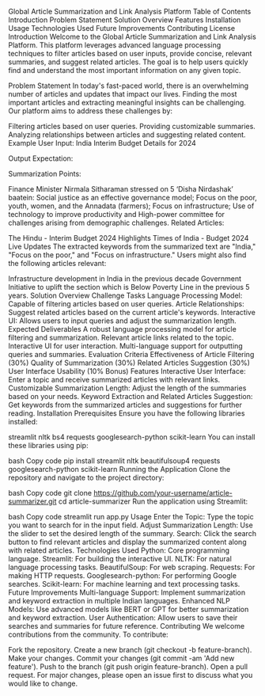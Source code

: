 Global Article Summarization and Link Analysis Platform
Table of Contents
Introduction
Problem Statement
Solution Overview
Features
Installation
Usage
Technologies Used
Future Improvements
Contributing
License
Introduction
Welcome to the Global Article Summarization and Link Analysis Platform. This platform leverages advanced language processing techniques to filter articles based on user inputs, provide concise, relevant summaries, and suggest related articles. The goal is to help users quickly find and understand the most important information on any given topic.

Problem Statement
In today's fast-paced world, there is an overwhelming number of articles and updates that impact our lives. Finding the most important articles and extracting meaningful insights can be challenging. Our platform aims to address these challenges by:

Filtering articles based on user queries.
Providing customizable summaries.
Analyzing relationships between articles and suggesting related content.
Example
User Input: India Interim Budget Details for 2024

Output Expectation:

Summarization Points:

Finance Minister Nirmala Sitharaman stressed on 5 ‘Disha Nirdashak’ baatein: Social justice as an effective governance model; Focus on the poor, youth, women, and the Annadata (farmers); Focus on infrastructure; Use of technology to improve productivity and High-power committee for challenges arising from demographic challenges.
Related Articles:

The Hindu - Interim Budget 2024 Highlights
Times of India - Budget 2024 Live Updates
The extracted keywords from the summarized text are "India," "Focus on the poor," and "Focus on infrastructure." Users might also find the following articles relevant:

Infrastructure development in India in the previous decade
Government Initiative to uplift the section which is Below Poverty Line in the previous 5 years.
Solution Overview
Challenge Tasks
Language Processing Model: Capable of filtering articles based on user queries.
Article Relationships: Suggest related articles based on the current article's keywords.
Interactive UI: Allows users to input queries and adjust the summarization length.
Expected Deliverables
A robust language processing model for article filtering and summarization.
Relevant article links related to the topic.
Interactive UI for user interaction.
Multi-language support for outputting queries and summaries.
Evaluation Criteria
Effectiveness of Article Filtering (30%)
Quality of Summarization (30%)
Related Articles Suggestion (30%)
User Interface Usability (10% Bonus)
Features
Interactive User Interface: Enter a topic and receive summarized articles with relevant links.
Customizable Summarization Length: Adjust the length of the summaries based on your needs.
Keyword Extraction and Related Articles Suggestion: Get keywords from the summarized articles and suggestions for further reading.
Installation
Prerequisites
Ensure you have the following libraries installed:

streamlit
nltk
bs4
requests
googlesearch-python
scikit-learn
You can install these libraries using pip:

bash
Copy code
pip install streamlit nltk beautifulsoup4 requests googlesearch-python scikit-learn
Running the Application
Clone the repository and navigate to the project directory:

bash
Copy code
git clone https://github.com/your-username/article-summarizer.git
cd article-summarizer
Run the application using Streamlit:

bash
Copy code
streamlit run app.py
Usage
Enter the Topic: Type the topic you want to search for in the input field.
Adjust Summarization Length: Use the slider to set the desired length of the summary.
Search: Click the search button to find relevant articles and display the summarized content along with related articles.
Technologies Used
Python: Core programming language.
Streamlit: For building the interactive UI.
NLTK: For natural language processing tasks.
BeautifulSoup: For web scraping.
Requests: For making HTTP requests.
Googlesearch-python: For performing Google searches.
Scikit-learn: For machine learning and text processing tasks.
Future Improvements
Multi-language Support: Implement summarization and keyword extraction in multiple Indian languages.
Enhanced NLP Models: Use advanced models like BERT or GPT for better summarization and keyword extraction.
User Authentication: Allow users to save their searches and summaries for future reference.
Contributing
We welcome contributions from the community. To contribute:

Fork the repository.
Create a new branch (git checkout -b feature-branch).
Make your changes.
Commit your changes (git commit -am 'Add new feature').
Push to the branch (git push origin feature-branch).
Open a pull request.
For major changes, please open an issue first to discuss what you would like to change.